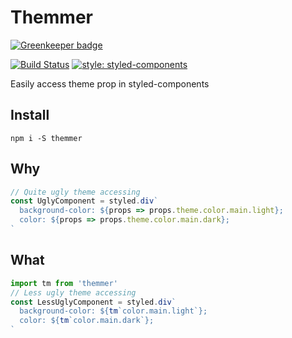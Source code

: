 # Themmer

[![Greenkeeper badge](https://badges.greenkeeper.io/elcoosp/themmer.svg)](https://greenkeeper.io/)

[![Build Status](https://travis-ci.org/elcoosp/themmer.svg?branch=master)](https://travis-ci.org/elcoosp/themmer) [![style: styled-components](https://img.shields.io/badge/style-%F0%9F%92%85%20styled--components-orange.svg?colorB=daa357&colorA=db748e)](https://github.com/styled-components/styled-components)

Easily access theme prop in styled-components

## Install

`npm i -S themmer`

## Why

```javascript
// Quite ugly theme accessing
const UglyComponent = styled.div`
  background-color: ${props => props.theme.color.main.light};
  color: ${props => props.theme.color.main.dark};
`
```

## What

```javascript
import tm from 'themmer'
// Less ugly theme accessing
const LessUglyComponent = styled.div`
  background-color: ${tm`color.main.light`};
  color: ${tm`color.main.dark`};
`
```
